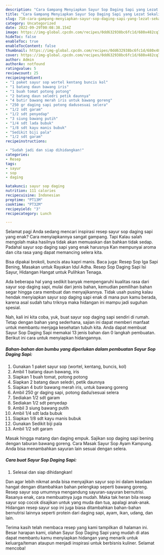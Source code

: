 ```yaml
---
description: "Cara Gampang Menyiapkan Sayur Sop Daging Sapi yang Lezat Sekali, Buat Buka Puasa Bisa Manjain Lidah"
title: "Cara Gampang Menyiapkan Sayur Sop Daging Sapi yang Lezat Sekali, Buat Buka Puasa Bisa Manjain Lidah"
slug: 710-cara-gampang-menyiapkan-sayur-sop-daging-sapi-yang-lezat-sekali-buat-buka-puasa-bisa-manjain-lidah
category: Uncategorized
date: 2022-09-29T00:08:38.154Z
image: https://img-global.cpcdn.com/recipes/0dd632938bc6fc1d/680x482cq70/sayur-sop-daging-sapi-foto-resep-utama.jpg
hideToc: false
enableToc: true
enableTocContent: false
thumbnail: https://img-global.cpcdn.com/recipes/0dd632938bc6fc1d/680x482cq70/sayur-sop-daging-sapi-foto-resep-utama.jpg
cover: https://img-global.cpcdn.com/recipes/0dd632938bc6fc1d/680x482cq70/sayur-sop-daging-sapi-foto-resep-utama.jpg
author: Admin
authorAv: notfound
ratingvalue: 5
reviewcount: 25
recipeingredient:
- "1 paket sayur sop wortel kentang buncis kol"
- "1 batang daun bawang iris"
- "1 buah tomat potong potong"
- "2 batang daun seledri petik daunnya"
- "4 butir bawang merah iris untuk bawang goreng"
- "250 gr daging sapi potong dadusesuai selera"
- "1/2 sdt garam"
- "1/2 sdt penyedap"
- "3 siung bawang putih"
- "1/4 sdt lada bubuk"
- "1/8 sdt kayu manis bubuk"
- "Sedikit biji pala"
- "1/2 sdt garam"
recipeinstructions:

- "Sudah jadi dan siap dihidangkan!"
categories:
- Resep
tags:
- sayur
- sop
- daging

katakunci: sayur sop daging 
nutrition: 111 calories
recipecuisine: Indonesian
preptime: "PT13M"
cooktime: "PT32M"
recipeyield: "3"
recipecategory: Lunch

---
```



Selamat pagi Anda sedang mencari inspirasi resep sayur sop daging sapi yang enak? Cara menyiapkannya sangat gampang. Tapi Kalau salah mengolah maka hasilnya tidak akan memuaskan dan bahkan tidak sedap. Padahal sayur sop daging sapi yang enak harusnya Kan mempunyai aroma dan cita rasa yang dapat memancing selera kita.


Bisa dipakai brokoli, buncis atau kapri manis. Baca juga: Resep Sop Iga Sapi Bening, Masakan untuk Rayakan Idul Adha. Resep Sop Daging Sapi Isi Sayur, Hidangan Hangat untuk Pulihkan Tenaga.

Ada beberapa hal yang sedikit banyak mempengaruhi kualitas rasa dari sayur sop daging sapi, mulai dari jenis bahan, kemudian pemilihan bahan segar hingga cara membuat dan menyajikannya. Tidak usah pusing kalau hendak menyiapkan sayur sop daging sapi enak di mana pun kamu berada, karena asal sudah tahu triknya maka hidangan ini mampu jadi suguhan spesial.


Nah, kali ini kita coba, yuk, buat sayur sop daging sapi sendiri di rumah. Tetap dengan bahan yang sederhana, sajian ini dapat memberi manfaat untuk membantu menjaga kesehatan tubuh kita. Anda dapat membuat Sayur Sop Daging Sapi memakai 13 jenis bahan dan 0 langkah pembuatan. Berikut ini cara untuk menyiapkan hidangannya.

<!--inarticleads1-->

##### Bahan-bahan dan bumbu yang diperlukan dalam pembuatan Sayur Sop Daging Sapi:

1. Gunakan 1 paket sayur sop (wortel, kentang, buncis, kol)
1. Ambil 1 batang daun bawang, iris
1. Siapkan 1 buah tomat, potong potong
1. Siapkan 2 batang daun seledri, petik daunnya
1. Siapkan 4 butir bawang merah iris, untuk bawang goreng
1. Ambil 250 gr daging sapi, potong dadu/sesuai selera
1. Sediakan 1/2 sdt garam
1. Sediakan 1/2 sdt penyedap
1. Ambil 3 siung bawang putih
1. Ambil 1/4 sdt lada bubuk
1. Siapkan 1/8 sdt kayu manis bubuk
1. Gunakan Sedikit biji pala
1. Ambil 1/2 sdt garam


Masak hingga matang dan daging empuk. Sajikan sop daging sapi bening dengan taburan bawang goreng. Cara Masak Sayur Sop Ayam Kampung. Anda bisa menambahkan sayuran lain sesuai dengan selera. 

<!--inarticleads2-->

##### Cara buat Sayur Sop Daging Sapi:


1. Selesai dan siap dihidangkan!

Dan agar lebih nikmat anda bisa menyajikan sayur sop ini dalam keadaan hangat dengan ditambahkan bahan pelengkap seperti bawang goreng. Resep sayur sop umumnya mengandung sayuran-sayuran bernutrisi. Rasanya enak, cara membuatnya juga mudah. Maka tak heran bila resep sayur sop cocok disajikan untuk yang muda dan tua, apalagi anak-anak. Hidangan resep sayur sop ini juga biasa ditambahkan bahan-bahan bernutrisi lainnya seperti protein dari daging sapi, ayam, ikan, udang, dan lain. 

Terima kasih telah membaca resep yang kami tampilkan di halaman ini. Besar harapan kami, olahan Sayur Sop Daging Sapi yang mudah di atas dapat membantu kamu menyiapkan hidangan yang menarik untuk keluarga/teman ataupun menjadi inspirasi untuk berbisnis kuliner. Selamat mencoba!
